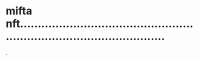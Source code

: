 # mifta nft..............................................................................................
.
